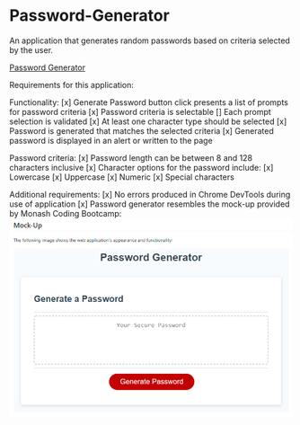 # Password-Generator
An application that generates random passwords based on criteria selected by the user.

[Password Generator](https://clareradtke.github.io/Password-Generator/)
<!-- ![screenshot of my application](link.PNG?raw=true "passwordGeneratorScreenshot) -->

Requirements for this application:

Functionality:
  [x] Generate Password button click presents a list of prompts for password criteria
  [x] Password criteria is selectable
  [] Each prompt selection is validated
  [x] At least one character type should be selected
  [x] Password is generated that matches the selected criteria
  [x] Generated password is displayed in an alert or written to the page

Password criteria:
  [x] Password length can be between 8 and 128 characters inclusive
  [x] Character options for the password include:
    [x] Lowercase
    [x] Uppercase
    [x] Numeric
    [x] Special characters

Additional requirements:
  [x] No errors produced in Chrome DevTools during use of application
  [x] Password generator resembles the mock-up provided by Monash Coding Bootcamp:
![screenshot of the mockup application](assets/images/mockupScreenshot.PNG?raw=true "mockupScreenshot")